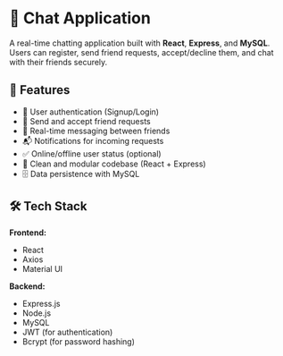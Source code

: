 # 💬 Chat Application

A real-time chatting application built with **React**, **Express**, and **MySQL**. Users can register, send friend requests, accept/decline them, and chat with their friends securely.

## 🚀 Features

- 🔐 User authentication (Signup/Login)
- 👥 Send and accept friend requests
- 💬 Real-time messaging between friends
- 📬 Notifications for incoming requests
- ✅ Online/offline user status (optional)
- 🧩 Clean and modular codebase (React + Express)
- 🗄️ Data persistence with MySQL

## 🛠️ Tech Stack

**Frontend:**  
- React  
- Axios  
- Material UI

**Backend:**  
- Express.js  
- Node.js  
- MySQL  
- JWT (for authentication)  
- Bcrypt (for password hashing)  

